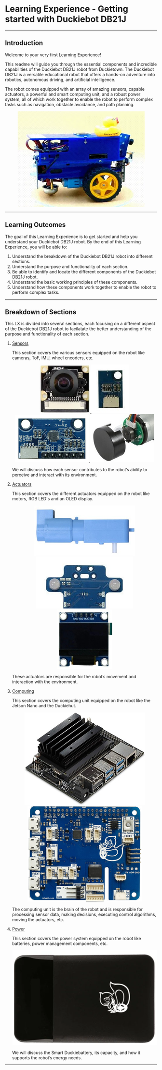 # Learning Experience - Getting started with Duckiebot DB21J

---

## Introduction

Welcome to your very first Learning Experience!

This readme will guide you through the essential components and incredible capabilities of the Duckiebot DB21J robot from Duckietown.
The Duckiebot DB21J is a versatile educational robot that offers a hands-on adventure into robotics, autonomous driving, and artificial intelligence.

The robot comes equipped with an array of amazing sensors, capable actuators, a powerful and smart computing unit, and a robust power system, all of which work together to enable the robot to perform complex tasks such as navigation, obstacle avoidance, and path planning.

<div align="center">
<img src="images/DB21J4_turning.webp" alt="Rotating Duckiebot DB21J">
</div>

---

## Learning Outcomes

The goal of this Learning Experience is to get started and help you understand your Duckiebot DB21J robot.
By the end of this Learning Experience, you will be able to:

1. Understand the breakdown of the Duckiebot DB21J robot into different sections.
2. Understand the purpose and functionality of each section.
3. Be able to identify and locate the different components of the Duckiebot DB21J robot.
4. Understand the basic working principles of these components.
5. Understand how these components work together to enable the robot to perform complex tasks.

---

## Breakdown of Sections

This LX is divided into several sections, each focusing on a different aspect of the Duckiebot DB21J robot to facilatate the better understanding of the purpose and functionality of each section.

1. [Sensors](sensors.md)

    This section covers the various sensors equipped on the robot like cameras, ToF, IMU, wheel encoders, etc.

    <div id="sensor_icons" align="center">
    <a href="sensors.md#camera">
        <img src="images/camera.jpg" alt="Camera" title="Camera">
    </a>
    <a href="sensors.md#tof-sensor">
        <img src="images/tof.jpg" alt="ToF Sensor" title="ToF Sensor">
    </a>
    <a href="sensors.md#imu">
        <img src="images/imu.png" alt="IMU" title="IMU">
    </a>
    <a href="sensors.md#encoders">
        <img src="images/encoder.jpg" alt="Encoders" title="Encoders">
    </a>
    </div>
    
    We will discuss how each sensor contributes to the robot’s ability to perceive and interact with its environment.

2. [Actuators](actuators.md)

    This section covers the different actuators equipped on the robot like motors, RGB LED's and an OLED display.

    <div id="actuator_icons" align="center">
    <a href="actuators.md#motors">
        <img src="images/motor.jpg" alt="Motor" title="Motor">
    </a>
    <a href="actuators.md#leds">
        <img src="images/leds.jpg" alt="RGB LED's" title="RGB LED's">
    </a>
    <a href="actuators.md#oled-display">
        <img src="images/oled.jpg" alt="OLED Display" title="OLED Display">
    </a>
    </div>
    
    These actuators are responsible for the robot’s movement and interaction with the environment.

3. [Computing](computing.md)

    This section covers the computing unit equipped on the robot like the Jetson Nano and the Duckiehut.

    <div id="computing_icons" align="center">
    <a href="computing.md#jetson-nano">
        <img src="images/jetson_nano.jpg" alt="Jetson Nano" title="Jetson Nano">
    </a>
    <a href="computing.md#duckiehut">
        <img src="images/duckiehut.png" alt="Duckiehut" title="Duckiehut">
    </a>
    </div>
    
    The computing unit is the brain of the robot and is responsible for processing sensor data, making decisions, executing control algorithms, moving the actuators, etc.

4. [Power](power.md)

    This section covers the power system equipped on the robot like batteries, power management components, etc.

    <div id="power_icons" align="center">
    <a href="power.md#duckiebattery">
        <img src="images/duckiebattery.jpg" alt="DuckieBattery" title="DuckieBattery">
    </a>
    </div>
    
    We will discuss the Smart Duckiebattery, its capacity, and how it supports the robot’s energy needs.

---
